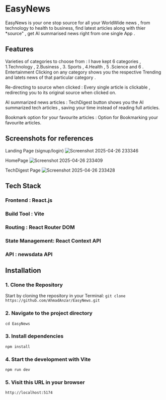 # EasyNews

EasyNews is your one stop source for all your WorldWide news , from technology to health to business, find latest articles along with thier *source" , get AI summarised news right from one single App .

## Features

Varieties of categories to choose from  : 
I have kept 6 categories , 1.Technology , 2.Business , 3. Sports , 4.Health , 5 .Science and 6 . Entertainment 
Clicking on any category shows you the respective Trending and latets news of that particular category . 

Re-directing to source when clicked :
Every single article is clickable , redirecting you to its original source when clicked on.

AI summarized news articles  :
TechDigest button shows you the AI summarized tech articles , saving your time instead of reading full articles.

Bookmark option for your favourite articles :
Option for Bookmarking your favourite articles. 


## Screenshots for references 
Landing Page (signup/login)
![Screenshot 2025-04-26 233346](https://github.com/user-attachments/assets/447970f4-41fb-4f6c-9218-8a29e0b51832)

HomePage 
![Screenshot 2025-04-26 233409](https://github.com/user-attachments/assets/05644111-10f2-4788-bf4f-90b44a3f81b9)

TechDigest Page 
![Screenshot 2025-04-26 233428](https://github.com/user-attachments/assets/954353de-8c5f-4b63-b17e-3f85e615d631)



## Tech Stack 
### Frontend  : React.js
### Build Tool : Vite
### Routing : React Router DOM 
### State Management: React Context API
### API : newsdata API 

## Installation 

### 1. Clone the Repository  
Start by cloning the repository in your Terminal:
  ``` git clone https://github.com/AhmadAnzar/EasyNews.git ```

### 2. Navigate to the project directory 
``` cd EasyNews ```
###  3. Install dependencies
```npm install ```

### 4. Start the development with Vite
```npm run dev ```

### 5. Visit this URL in your browser
``` http://localhost:5174 ```

